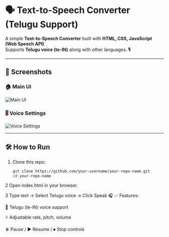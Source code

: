 # 🗣️ Text-to-Speech Converter (Telugu Support)

A simple **Text-to-Speech Converter** built with **HTML, CSS, JavaScript (Web Speech API)**.  
Supports **Telugu voice (te-IN)** along with other languages. 🎙️  

---

## 📸 Screenshots

### 🏠 Main UI  
![Main UI](./screenshots/screenshotsui.png)

### 🎚️ Voice Settings  
![Voice Settings](./screenshots/screenshotssettings.png)

---

## 🛠️ How to Run

1. Clone this repo:
   ```bash
   git clone https://github.com/your-username/your-repo-name.git
   cd your-repo-name
2 Open index.html in your browser.

 3 Type text → Select Telugu voice → Click Speak 🎧
✅ Features:

🎤 Telugu (te-IN) voice support

⚡ Adjustable rate, pitch, volume

⏸️ Pause / ▶ Resume / ⏹ Stop controls




